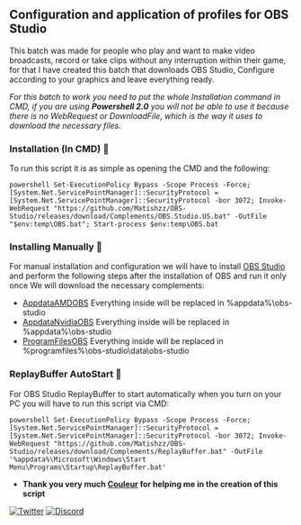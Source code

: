 ## Configuration and application of profiles for OBS Studio

This batch was made for people who play and want to make video broadcasts, record or take clips without any interruption within their game, for that I have created this batch that downloads OBS Studio, Configure according to your graphics and leave everything ready.

_For this batch to work you need to put the whole Installation command in CMD, if you are using __Powershell 2.0__ you will not be able to use it because there is no WebRequest or DownloadFile, which is the way it uses to download the necessary files._

### Installation (In CMD) 🤖
To run this script it is as simple as opening the CMD and the following:
```
powershell Set-ExecutionPolicy Bypass -Scope Process -Force; [System.Net.ServicePointManager]::SecurityProtocol = [System.Net.ServicePointManager]::SecurityProtocol -bor 3072; Invoke-WebRequest "https://github.com/Matishzz/OBS-Studio/releases/download/Complements/OBS.Studio.US.bat" -OutFile "$env:temp\OBS.bat"; Start-process $env:temp\OBS.bat
```

### Installing Manually 🔧
For manual installation and configuration we will have to install [OBS Studio](https://obsproject.com/es/download) and perform the following steps after the installation of OBS and run it only once 
We will download the necessary complements:

* [AppdataAMDOBS](https://github.com/Matishzz/OBS-Studio/releases/download/Complements/AppdataAMDOBS.zip) Everything inside will be replaced in %appdata%\obs-studio
* [AppdataNvidiaOBS](https://github.com/Matishzz/OBS-Studio/releases/download/Complements/AppdataNvidaOBS.zip) Everything inside will be replaced in %appdata%\obs-studio
* [ProgramFilesOBS](https://github.com/Matishzz/OBS-Studio/releases/download/Complements/ProgramFileOBS.zip) Everything inside will be replaced in %programfiles%\obs-studio\data\obs-studio

### ReplayBuffer AutoStart 🔗
For OBS Studio ReplayBuffer to start automatically when you turn on your PC you will have to run this script via CMD:
```
powershell Set-ExecutionPolicy Bypass -Scope Process -Force; [System.Net.ServicePointManager]::SecurityProtocol = [System.Net.ServicePointManager]::SecurityProtocol -bor 3072; Invoke-WebRequest "https://github.com/Matishzz/OBS-Studio/releases/download/Complements/ReplayBuffer.bat" -OutFile '%appdata%\Microsoft\Windows\Start Menu\Programs\Startup\ReplayBuffer.bat'
```

* __Thank you very much [Couleur](https://twitter.com/CouleurMinemen) for helping me in the creation of this script__

[![Twitter](https://img.shields.io/badge/-Twitter-black?style=for-the-badge&logo=twitter)](https://twitter.com/Matishzz)
[![Discord](https://img.shields.io/badge/-Discord-black?style=for-the-badge&logo=discord)](https://discord.io/MatishzzTweaking)

